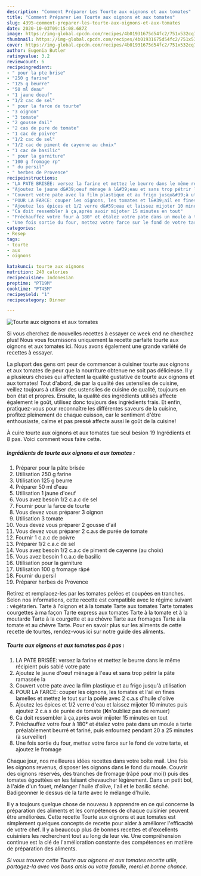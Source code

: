 ```yaml
---
description: "Comment Préparer Les Tourte aux oignons et aux tomates"
title: "Comment Préparer Les Tourte aux oignons et aux tomates"
slug: 4395-comment-preparer-les-tourte-aux-oignons-et-aux-tomates
date: 2020-10-03T09:15:08.687Z
image: https://img-global.cpcdn.com/recipes/4b01931675d54fc2/751x532cq70/tourte-aux-oignons-et-aux-tomates-photo-principale-de-la-recette.jpg
thumbnail: https://img-global.cpcdn.com/recipes/4b01931675d54fc2/751x532cq70/tourte-aux-oignons-et-aux-tomates-photo-principale-de-la-recette.jpg
cover: https://img-global.cpcdn.com/recipes/4b01931675d54fc2/751x532cq70/tourte-aux-oignons-et-aux-tomates-photo-principale-de-la-recette.jpg
author: Eugenia Butler
ratingvalue: 3.2
reviewcount: 6
recipeingredient:
- " pour la pte brise"
- "250 g farine"
- "125 g beurre"
- "50 ml deau"
- "1 jaune doeuf"
- "1/2 cac de sel"
- " pour la farce de tourte"
- "3 oignon"
- "3 tomate"
- "2 gousse dail"
- "2 cas de pure de tomate"
- "1 cac de poivre"
- "1/2 cac de sel"
- "1/2 cac de piment de cayenne au choix"
- "1 cac de basilic"
- " pour la garniture"
- "100 g fromage rp"
- " du persil"
- " herbes de Provence"
recipeinstructions:
- "LA PATE BRISÉE: versez la farine et mettez le beurre dans le même récipient puis sablé votre pate"
- "Ajoutez le jaune d&#39;oeuf ménage à l&#39;eau et sans trop pétrir la pâte ramassée la"
- "Couvert votre pate avec la film plastique et au frigo jusqu&#39;à utilisation"
- "POUR LA FARCE: couper les oignons, les tomates et l&#39;ail en fines lamelles et mettez le tout sur la poêle avec 2 c.a.s d&#39;huile d&#39;olive"
- "Ajoutez les épices et 1/2 verre d&#39;eau et laissez mijoter 10 minutes puis ajoutez 2 c.a.s de purée de tomate (❌n&#39;oubliez pas de remuer)"
- "Ca doit ressembler à ça,après avoir mijoter 15 minutes en tout"
- "Préchauffez votre four à 180° et étalez votre pate dans un moule a tarte préalablement beurré et fariné, puis enfournez pendant 20 a 25 minutes (à surveiller)"
- "Une fois sortie du four, mettez votre farce sur le fond de votre tarte, et ajoutez le fromage"
categories:
- Resep
tags:
- tourte
- aux
- oignons

katakunci: tourte aux oignons 
nutrition: 240 calories
recipecuisine: Indonesian
preptime: "PT19M"
cooktime: "PT45M"
recipeyield: "1"
recipecategory: Dinner

---
```



![Tourte aux oignons et aux tomates](https://img-global.cpcdn.com/recipes/4b01931675d54fc2/751x532cq70/tourte-aux-oignons-et-aux-tomates-photo-principale-de-la-recette.jpg)

Si vous cherchez de nouvelles recettes à essayer ce week end ne cherchez plus! Nous vous fournissons uniquement la recette parfaite tourte aux oignons et aux tomates ici. Nous avons également une grande variété de recettes à essayer.

La plupart des gens ont peur de commencer à cuisiner tourte aux oignons et aux tomates de peur que la nourriture obtenue ne soit pas délicieuse. Il y a plusieurs choses qui affectent la qualité gustative de tourte aux oignons et aux tomates! Tout d'abord, de par la qualité des ustensiles de cuisine, veillez toujours à utiliser des ustensiles de cuisine de qualité, toujours en bon état et propres. Ensuite, la qualité des ingrédients utilisés affecte également le goût, utilisez donc toujours des ingrédients frais. Et enfin, pratiquez-vous pour reconnaître les différentes saveurs de la cuisine, profitez pleinement de chaque cuisson, car le sentiment d'être enthousiaste, calme et pas pressé affecte aussi le goût de la cuisine!

<!--inarticleads1-->

À cuire tourte aux oignons et aux tomates tue seul besion 19 Ingrédients et 8 pas. Voici comment vous faire cette.

##### Ingrédients de tourte aux oignons et aux tomates :

1. Préparer  pour la pâte brisée
1. Utilisation 250 g farine
1. Utilisation 125 g beurre
1. Préparer 50 ml d&#39;eau
1. Utilisation 1 jaune d&#39;oeuf
1. Vous avez besoin 1/2 c.a.c de sel
1. Fournir  pour la farce de tourte
1. Vous devez vous préparer 3 oignon
1. Utilisation 3 tomate
1. Vous devez vous préparer 2 gousse d&#39;ail
1. Vous devez vous préparer 2 c.a.s de purée de tomate
1. Fournir 1 c.a.c de poivre
1. Préparer 1/2 c.a.c de sel
1. Vous avez besoin 1/2 c.a.c de piment de cayenne (au choix)
1. Vous avez besoin 1 c.a.c de basilic
1. Utilisation  pour la garniture
1. Utilisation 100 g fromage râpé
1. Fournir  du persil
1. Préparer  herbes de Provence


Retirez et remplacez-les par les tomates pelées et coupées en tranches. Selon nos informations, cette recette est compatible avec le régime suivant : végétarien. Tarte à l&#39;oignon et à la tomate Tarte aux tomates Tarte tomates courgettes à ma façon Tarte express aux tomates Tarte à la tomate et à la moutarde Tarte à la courgette et au chèvre Tarte aux fromages Tarte à la tomate et au chèvre Tarte. Pour en savoir plus sur les aliments de cette recette de tourtes, rendez-vous ici sur notre guide des aliments. 

<!--inarticleads2-->

##### Tourte aux oignons et aux tomates pas à pas :

1. LA PATE BRISÉE: versez la farine et mettez le beurre dans le même récipient puis sablé votre pate
1. Ajoutez le jaune d&#39;oeuf ménage à l&#39;eau et sans trop pétrir la pâte ramassée la
1. Couvert votre pate avec la film plastique et au frigo jusqu&#39;à utilisation
1. POUR LA FARCE: couper les oignons, les tomates et l&#39;ail en fines lamelles et mettez le tout sur la poêle avec 2 c.a.s d&#39;huile d&#39;olive
1. Ajoutez les épices et 1/2 verre d&#39;eau et laissez mijoter 10 minutes puis ajoutez 2 c.a.s de purée de tomate (❌n&#39;oubliez pas de remuer)
1. Ca doit ressembler à ça,après avoir mijoter 15 minutes en tout
1. Préchauffez votre four à 180° et étalez votre pate dans un moule a tarte préalablement beurré et fariné, puis enfournez pendant 20 a 25 minutes (à surveiller)
1. Une fois sortie du four, mettez votre farce sur le fond de votre tarte, et ajoutez le fromage


Chaque jour, nos meilleures idées recettes dans votre boîte mail. Une fois les oignons revenus, disposer les oignons dans le fond du moule. Couvrir des oignons réservés, des tranches de fromage (râpé pour moi)) puis des tomates égouttées en les faisant chevaucher légèrement. Dans un petit bol, à l&#39;aide d&#39;un fouet, mélanger l&#39;huile d&#39;olive, l&#39;ail et le basilic séché. Badigeonner le dessus de la tarte avec le mélange d&#39;huile. 

<!--inarticleads1-->

<p>
Il y a toujours quelque chose de nouveau à apprendre en ce qui concerne la préparation des aliments et les compétences de chaque cuisinier peuvent être améliorées. Cette recette Tourte aux oignons et aux tomates est simplement quelques concepts de recette pour aider à améliorer l'efficacité de votre chef. Il y a beaucoup plus de bonnes recettes et d'excellents cuisiniers les recherchent tout au long de leur vie. Une compréhension continue est la clé de l'amélioration constante des compétences en matière de préparation des aliments.
</p>

<p>
<i>Si vous trouvez cette Tourte aux oignons et aux tomates recette utile, partagez-la avec vos bons amis ou votre famille, merci et bonne chance.</i>
</p>
